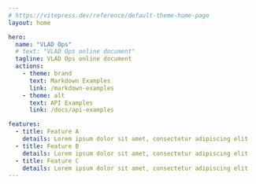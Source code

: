 ```yaml
---
# https://vitepress.dev/reference/default-theme-home-page
layout: home

hero:
  name: "VLAD Ops"
  # text: "VLAD Ops online document"
  tagline: VLAD Ops online document
  actions:
    - theme: brand
      text: Markdown Examples
      link: /markdown-examples
    - theme: alt
      text: API Examples
      link: /docs/api-examples

features:
  - title: Feature A
    details: Lorem ipsum dolor sit amet, consectetur adipiscing elit
  - title: Feature B
    details: Lorem ipsum dolor sit amet, consectetur adipiscing elit
  - title: Feature C
    details: Lorem ipsum dolor sit amet, consectetur adipiscing elit
---
```


